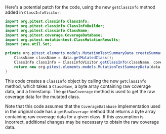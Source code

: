 Here's a potential patch for the code, using the new `getClassInfo` method added in `ClassInfoVisitor`:

```java
import org.pitest.classinfo.ClassInfo;
import org.pitest.classinfo.ClassInfoBuilder;
import org.pitest.classinfo.ClassName;
import org.pitest.coverage.CoverageDatabase;
import org.pitest.mutationtest.ClassMutationResults;
import java.util.Set;

private org.pitest.elements.models.MutationTestSummaryData createSummaryData(final CoverageDatabase coverage, final ClassMutationResults data) {
    ClassName className = data.getMutatedClass();
    ClassInfo classInfo = ClassInfoVisitor.getClassInfo(className, coverage.getRawCoverage(className), coverage.getTimeStamp());
    return new org.pitest.elements.models.MutationTestSummaryData(data.getFileName(), data.getMutations(), classInfo);
}
```

This code creates a `ClassInfo` object by calling the new `getClassInfo` method, which takes a `ClassName`, a byte array containing raw coverage data, and a timestamp. The `getRawCoverage` method is used to get the raw coverage data for the mutated class.

Note that this code assumes that the `CoverageDatabase` implementation used in the original code has a `getRawCoverage` method that returns a byte array containing raw coverage data for a given class. If this assumption is incorrect, additional changes may be necessary to obtain the raw coverage data.